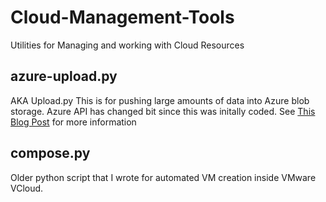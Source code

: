 # Cloud-Management-Tools
Utilities for Managing and working with Cloud Resources

## azure-upload.py
AKA Upload.py 
This is for pushing large amounts of data into Azure blob storage. Azure API has changed bit since this was initally coded. 
See [This Blog Post](http://blog.jmarkit.com/getting-massive-amounts-of-data-into-azure.html) for more information


## compose.py
Older python script that I wrote for automated VM creation inside VMware VCloud. 
